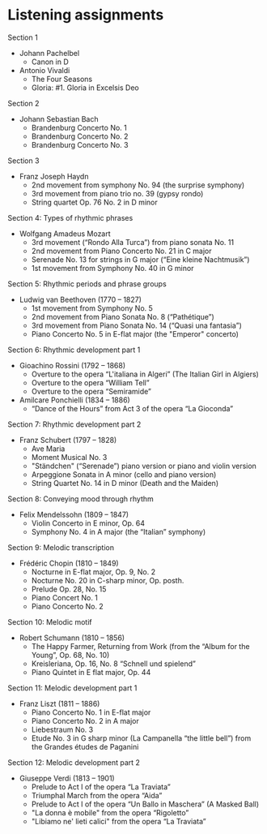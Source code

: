 # Listening assignments

Section 1

- Johann Pachelbel
  - Canon in D
- Antonio Vivaldi
  - The Four Seasons
  - Gloria: #1. Gloria in Excelsis Deo

Section 2

- Johann Sebastian Bach
  - Brandenburg Concerto No. 1
  - Brandenburg Concerto No. 2
  - Brandenburg Concerto No. 3

Section 3

- Franz Joseph Haydn
  - 2nd movement from symphony No. 94 (the surprise symphony)
  - 3rd movement from piano trio no. 39 (gypsy rondo)
  - String quartet Op. 76 No. 2 in D minor

Section 4: Types of rhythmic phrases

- Wolfgang Amadeus Mozart
  - 3rd movement (“Rondo Alla Turca”) from piano sonata No. 11
  - 2nd movement from Piano Concerto No. 21 in C major
  - Serenade No. 13 for strings in G major (“Eine kleine Nachtmusik”)
  - 1st movement from Symphony No. 40 in G minor

Section 5: Rhythmic periods and phrase groups

- Ludwig van Beethoven (1770 – 1827)
  - 1st movement from Symphony No. 5 
  - 2nd movement from Piano Sonata No. 8 (“Pathétique”)
  - 3rd movement from Piano Sonata No. 14 (“Quasi una fantasia”)
  - Piano Concerto No. 5 in E-flat major (the "Emperor" concerto)

Section 6: Rhythmic development part 1

- Gioachino Rossini (1792 – 1868)
  - Overture to the opera “L'italiana in Algeri” (The Italian Girl in Algiers)
  - Overture to the opera “William Tell” 
  - Overture to the opera “Semiramide”
- Amilcare Ponchielli (1834 – 1886)
  - “Dance of the Hours” from Act 3 of the opera “La Gioconda”

Section 7: Rhythmic development part 2

- Franz Schubert (1797 – 1828)
  - Ave Maria 
  - Moment Musical No. 3
  - "Ständchen" (“Serenade”) piano version or piano and violin version 
  - Arpeggione Sonata in A minor (cello and piano version)
  - String Quartet No. 14 in D minor (Death and the Maiden)

Section 8: Conveying mood through rhythm

- Felix Mendelssohn (1809 – 1847)
  - Violin Concerto in E minor, Op. 64
  - Symphony No. 4 in A major (the “Italian” symphony)

Section 9: Melodic transcription

- Frédéric Chopin (1810 – 1849)
  - Nocturne in E-flat major, Op. 9, No. 2
  - Nocturne No. 20 in C-sharp minor, Op. posth. 
  - Prelude Op. 28, No. 15 
  - Piano Concert No. 1 
  - Piano Concerto No. 2

Section 10: Melodic motif

- Robert Schumann (1810 – 1856)
  - The Happy Farmer, Returning from Work (from the “Album for the Young”, Op. 68, No. 10)
  - Kreisleriana, Op. 16, No. 8 “Schnell und spielend”
  - Piano Quintet in E flat major, Op. 44

Section 11: Melodic development part 1

- Franz Liszt (1811 – 1886)
  - Piano Concerto No. 1 in E-flat major 
  - Piano Concerto No. 2 in A major 
  - Liebestraum No. 3 
  - Etude No. 3 in G sharp minor (La Campanella “the little bell”) from the Grandes études de Paganini

Section 12: Melodic development part 2

- Giuseppe Verdi (1813 – 1901)
  - Prelude to Act I of the opera “La Traviata” 
  - Triumphal March from the opera “Aida” 
  - Prelude to Act I of the opera “Un Ballo in Maschera” (A Masked Ball)
  - "La donna è mobile" from the opera “Rigoletto”
  - "Libiamo ne' lieti calici" from the opera “La Traviata”
